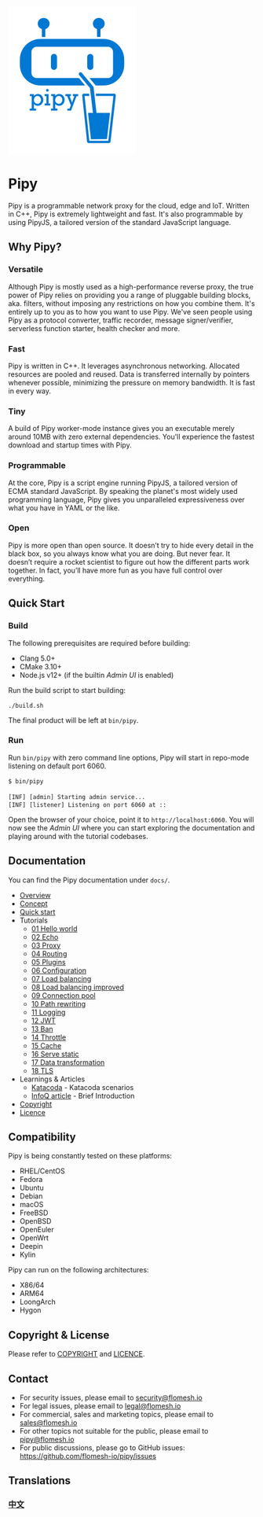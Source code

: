 ![Pipy Logo](./gui/src/images/pipy-300.png)

# Pipy

Pipy is a programmable network proxy for the cloud, edge and IoT. Written in C++, Pipy is extremely lightweight and fast. It's also programmable by using PipyJS, a tailored version of the standard JavaScript language.

## Why Pipy?

### Versatile

Although Pipy is mostly used as a high-performance reverse proxy, the true power of Pipy relies on providing you a range of pluggable building blocks, aka. filters, without imposing any restrictions on how you combine them. It's entirely up to you as to how you want to use Pipy. We've seen people using Pipy as a protocol converter, traffic recorder, message signer/verifier, serverless function starter, health checker and more.

### Fast

Pipy is written in C++. It leverages asynchronous networking. Allocated resources are pooled and reused. Data is transferred internally by pointers whenever possible, minimizing the pressure on memory bandwidth. It is fast in every way.

### Tiny

A build of Pipy worker-mode instance gives you an executable merely around 10MB with zero external dependencies. You'll experience the fastest download and startup times with Pipy.

### Programmable

At the core, Pipy is a script engine running PipyJS, a tailored version of ECMA standard JavaScript. By speaking the planet's most widely used programming language, Pipy gives you unparalleled expressiveness over what you have in YAML or the like.

### Open

Pipy is more open than open source. It doesn’t try to hide every detail in the black box, so you always know what you are doing. But never fear. It doesn’t require a rocket scientist to figure out how the different parts work together. In fact, you’ll have more fun as you have full control over everything.

## Quick Start

### Build

The following prerequisites are required before building:

* Clang 5.0+
* CMake 3.10+
* Node.js v12+ (if the builtin _Admin UI_ is enabled)

Run the build script to start building:

```
./build.sh
```

The final product will be left at `bin/pipy`.

### Run

Run `bin/pipy` with zero command line options, Pipy will start in repo-mode listening on default port 6060.

```
$ bin/pipy

[INF] [admin] Starting admin service...
[INF] [listener] Listening on port 6060 at ::
```

Open the browser of your choice, point it to `http://localhost:6060`. You will now see the _Admin UI_ where you can start exploring the documentation and playing around with the tutorial codebases.

## Documentation

You can find the Pipy documentation under `docs/`.

* [Overview](./docs/overview.mdx)
* [Concept](./docs/concepts.mdx)
* [Quick start](./docs/quick-start.mdx)
* Tutorials
    * [01 Hello world](./docs/tutorial/01-hello.mdx)
    * [02 Echo](./docs/tutorial/02-echo.mdx)
    * [03 Proxy](./docs/tutorial/03-proxy.mdx)
    * [04 Routing](./docs/tutorial/04-routing.mdx)
    * [05 Plugins](./docs/tutorial/05-plugins.mdx)
    * [06 Configuration](./docs/tutorial/06-configuration.mdx)
    * [07 Load balancing](./docs/tutorial/07-load-balancing.mdx)
    * [08 Load balancing improved](./docs/tutorial/08-load-balancing-improved.mdx)
    * [09 Connection pool](./docs/tutorial/09-connection-pool.mdx)
    * [10 Path rewriting](./docs/tutorial/10-path-rewriting.mdx)
    * [11 Logging](./docs/tutorial/11-logging.mdx)
    * [12 JWT](./docs/tutorial/12-jwt.mdx)
    * [13 Ban](./docs/tutorial/13-ban.mdx)
    * [14 Throttle](./docs/tutorial/14-throttle.mdx)
    * [15 Cache](./docs/tutorial/15-cache.mdx)
    * [16 Serve static](./docs/tutorial/16-serve-static.mdx)
    * [17 Data transformation](./docs/tutorial/17-body-transform.mdx)
    * [18 TLS](./docs/tutorial/18-tls.mdx)
* Learnings & Articles
  * [Katacoda](https://katacoda.com/flomesh-io) - Katacoda scenarios
  * [InfoQ article](https://www.infoq.com/articles/network-proxy-stream-processor-pipy/) - Brief Introduction
* [Copyright](COPYRIGHT)
* [Licence](LICENCE)

## Compatibility

Pipy is being constantly tested on these platforms:

* RHEL/CentOS
* Fedora
* Ubuntu
* Debian
* macOS
* FreeBSD
* OpenBSD
* OpenEuler
* OpenWrt
* Deepin
* Kylin

Pipy can run on the following architectures:

* X86/64
* ARM64
* LoongArch
* Hygon

## Copyright & License

Please refer to [COPYRIGHT](https://github.com/flomesh-io/pipy/blob/main/COPYRIGHT) and [LICENCE](https://github.com/flomesh-io/pipy/blob/main/LICENCE).

## Contact

* For security issues, please email to security@flomesh.io
* For legal issues, please email to legal@flomesh.io
* For commercial, sales and marketing topics, please email to sales@flomesh.io
* For other topics not suitable for the public, please email to pipy@flomesh.io
* For public discussions, please go to GitHub issues: https://github.com/flomesh-io/pipy/issues

## Translations

### [中文](./README_zh.md)
